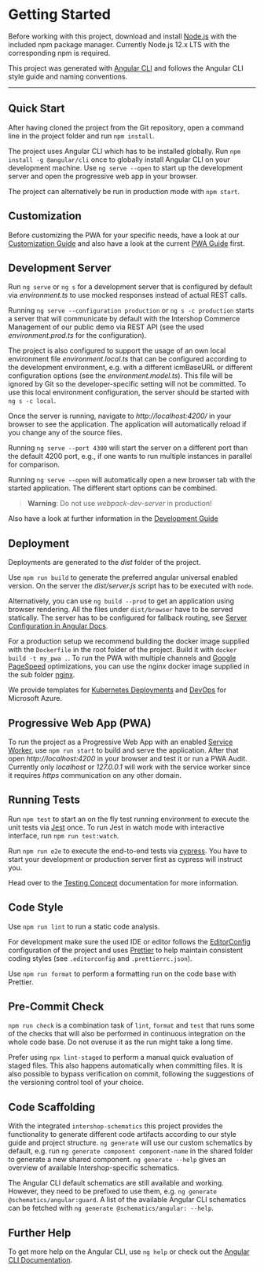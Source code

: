 <!--
kb_guide
kb_pwa
kb_everyone
kb_sync_latest_only
-->

# Getting Started

Before working with this project, download and install [Node.js](https://nodejs.org) with the included npm package manager.
Currently Node.js 12.x LTS with the corresponding npm is required.

This project was generated with [Angular CLI](https://github.com/angular/angular-cli) and follows the Angular CLI style guide and naming conventions.

---

## Quick Start

After having cloned the project from the Git repository, open a command line in the project folder and run `npm install`.

The project uses Angular CLI which has to be installed globally.
Run `npm install -g @angular/cli` once to globally install Angular CLI on your development machine.
Use `ng serve --open` to start up the development server and open the progressive web app in your browser.

The project can alternatively be run in production mode with `npm start`.

## Customization

Before customizing the PWA for your specific needs, have a look at our [Customization Guide](./customizations.md) and also have a look at the current [PWA Guide](https://support.intershop.de/kb/index.php?c=Search&qoff=0&qtext=guide+progressive+web+app) first.

## Development Server

Run `ng serve` or `ng s` for a development server that is configured by default via _environment.ts_ to use mocked responses instead of actual REST calls.

Running `ng serve --configuration production` or `ng s -c production` starts a server that will communicate by default with the Intershop Commerce Management of our public demo via REST API (see the used _environment.prod.ts_ for the configuration).

The project is also configured to support the usage of an own local environment file _environment.local.ts_ that can be configured according to the development environment, e.g. with a different icmBaseURL or different configuration options (see the _environment.model.ts_).
This file will be ignored by Git so the developer-specific setting will not be committed.
To use this local environment configuration, the server should be started with `ng s -c local`.

Once the server is running, navigate to _http://localhost:4200/_ in your browser to see the application.
The application will automatically reload if you change any of the source files.

Running `ng serve --port 4300` will start the server on a different port than the default 4200 port, e.g., if one wants to run multiple instances in parallel for comparison.

Running `ng serve --open` will automatically open a new browser tab with the started application.
The different start options can be combined.

> **Warning**: Do not use _webpack-dev-server_ in production!

Also have a look at further information in the [Development Guide](./development.md)

## Deployment

Deployments are generated to the _dist_ folder of the project.

Use `npm run build` to generate the preferred angular universal enabled version.
On the server the _dist/server.js_ script has to be executed with `node`.

Alternatively, you can use `ng build --prod` to get an application using browser rendering.
All the files under `dist/browser` have to be served statically.
The server has to be configured for fallback routing,
see [Server Configuration in Angular Docs](https://angular.io/guide/deployment#server-configuration).

For a production setup we recommend building the docker image supplied with the `Dockerfile` in the root folder of the project.
Build it with `docker build -t my_pwa .`.
To run the PWA with multiple channels and [Google PageSpeed](https://developers.google.com/speed/pagespeed/insights/) optimizations, you can use the nginx docker image supplied in the sub folder [nginx](../../nginx).

We provide templates for [Kubernetes Deployments](../../schematics/src/kubernetes-deployment) and [DevOps](../../schematics/src/azure-pipeline) for Microsoft Azure.

## Progressive Web App (PWA)

To run the project as a Progressive Web App with an enabled [Service Worker](https://angular.io/guide/service-worker-getting-started), use `npm run start` to build and serve the application.
After that open _http://localhost:4200_ in your browser and test it or run a PWA Audit.
Currently only _localhost_ or _127.0.0.1_ will work with the service worker since it requires _https_ communication on any other domain.

## Running Tests

Run `npm test` to start an on the fly test running environment to execute the unit tests via [Jest](https://facebook.github.io/jest/) once.
To run Jest in watch mode with interactive interface, run `npm run test:watch`.

Run `npm run e2e` to execute the end-to-end tests via [cypress](https://www.cypress.io/).
You have to start your development or production server first as cypress will instruct you.

Head over to the [Testing Concept](../concepts/testing.md) documentation for more information.

## Code Style

Use `npm run lint` to run a static code analysis.

For development make sure the used IDE or editor follows the [EditorConfig](http://editorconfig.org/) configuration of the project and uses [Prettier](https://prettier.io/) to help maintain consistent coding styles (see `.editorconfig` and `.prettierrc.json`).

Use `npm run format` to perform a formatting run on the code base with Prettier.

## Pre-Commit Check

`npm run check` is a combination task of `lint`, `format` and `test` that runs some of the checks that will also be performed in continuous integration on the whole code base.
Do not overuse it as the run might take a long time.

Prefer using `npx lint-staged` to perform a manual quick evaluation of staged files.
This also happens automatically when committing files.
It is also possible to bypass verification on commit, following the suggestions of the versioning control tool of your choice.

## Code Scaffolding

With the integrated `intershop-schematics` this project provides the functionality to generate different code artifacts according to our style guide and project structure. `ng generate` will use our custom schematics by default, e.g. run `ng generate component component-name` in the shared folder to generate a new shared component. `ng generate --help` gives an overview of available Intershop-specific schematics.

The Angular CLI default schematics are still available and working.
However, they need to be prefixed to use them, e.g. `ng generate @schematics/angular:guard`.
A list of the available Angular CLI schematics can be fetched with `ng generate @schematics/angular: --help`.

## Further Help

To get more help on the Angular CLI, use `ng help` or check out the [Angular CLI Documentation](https://github.com/angular/angular-cli/wiki).
